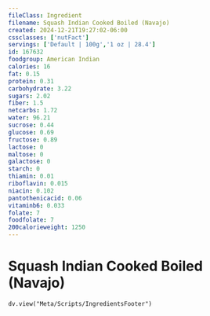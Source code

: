 ```yaml
---
fileClass: Ingredient
filename: Squash Indian Cooked Boiled (Navajo)
created: 2024-12-21T19:27:02-06:00
cssclasses: ['nutFact']
servings: ['Default | 100g','1 oz | 28.4']
id: 167632
foodgroup: American Indian
calories: 16
fat: 0.15
protein: 0.31
carbohydrate: 3.22
sugars: 2.02
fiber: 1.5
netcarbs: 1.72
water: 96.21
sucrose: 0.44
glucose: 0.69
fructose: 0.89
lactose: 0
maltose: 0
galactose: 0
starch: 0
thiamin: 0.01
riboflavin: 0.015
niacin: 0.102
pantothenicacid: 0.06
vitaminb6: 0.033
folate: 7
foodfolate: 7
200calorieweight: 1250
---
```


# Squash Indian Cooked Boiled (Navajo)

```dataviewjs
dv.view("Meta/Scripts/IngredientsFooter")
```